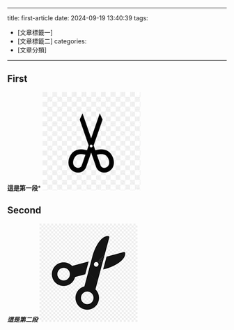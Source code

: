 ---
title: first-article
date: 2024-09-19 13:40:39
tags:
- [文章標籤一]
- [文章標籤二]
categories:
- [文章分類]
---------------------------------------------
## First ##
**這是第一段***
![images](../images/images.jpg)
<!--more-->
## Second ##
***這是第二段***
![下載](../images/download.png)